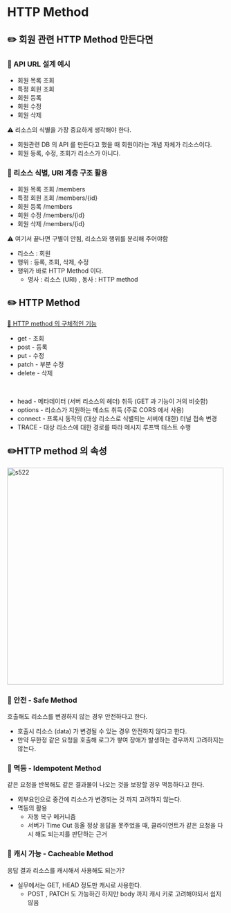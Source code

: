 # HTTP Method

## ✏️ 회원 관련 HTTP Method 만든다면

### 📍 API URL 설계 예시

- 회원 목록 조회
- 특정 회원 조회
- 회원 등록
- 회원 수정
- 회원 삭제

⚠️ 리소스의 식별을 가장 중요하게 생각해야 한다.

- 회원관련 DB 의 API 를 만든다고 했을 때 회원이라는 개념 자체가 리소스이다.
- 회원 등록, 수정, 조회가 리소스가 아니다.

### 📍 리소스 식별, URI 계층 구조 활용

- 회원 목록 조회 /members
- 특정 회원 조회 /members/{id}
- 회원 등록 /members
- 회원 수정 /members/{id}
- 회원 삭제 /members/{id}

⚠️ 여기서 끝나면 구별이 안됨, 리소스와 행위를 분리해 주어야함

- 리소스 : 회원
- 행위 : 등록, 조회, 삭제, 수정
- 행위가 바로 HTTP Method 이다.
    - 명사 : 리소스 (URI) , 동사 : HTTP method

## ✏️ HTTP Method

[🔗 HTTP method 의 구체적인 기능](https://github.com/choideakook/TIL/blob/main/Spring/0%20Spring%20TIL/post%20man%20정리.md)

- get - 조회
- post - 등록
- put - 수정
- patch - 부분 수정
- delete - 삭제

<br>

- head - 메타데이터 (서버 리소스의 헤더) 취득 (GET 과 기능이 거의 비슷함)
- options - 리소스가 지원하는 메소드 취득 (주로 CORS 에서 사용)
- connect - 프록시 동작의 (대상 리소스로 식별되는 서버에 대한) 터널 접속 변경
- TRACE - 대상 리소스에 대한 경로를 따라 메시지 루프백 테스트 수행

## ✏️HTTP method 의 속성

<img width="500" alt="s522" src="https://user-images.githubusercontent.com/115536240/213920712-711fdbb4-1b39-40d7-b040-548556d8c405.png">

### 📍 안전 - Safe Method

호출해도 리소스를 변경하지 않는 경우 안전하다고 한다.

- 호출시 리소스 (data) 가 변경될 수 있는 경우 안전하지 않다고 한다.
- 만약 무한정 같은 요청을 호출해 로그가 쌓여 장애가 발생하는 경우까지 고려하지는 않는다.

### 📍 멱등 - Idempotent Method

같은 요청을 반복해도 같은 결과물이 나오는 것을 보장할 경우 멱등하다고 한다.

- 외부요인으로 중간에 리소스가 변경되는 것 까지 고려하지 않는다.
- 멱등의 활용
    - 자동 복구 메커니즘
    - 서버가 Time Out 등올 정상 응답을 못주었을 때, 클라이언트가 같은 요청을 다시 해도 되는지를 판단하는 근거

### 📍 캐시 가능 - Cacheable Method

응답 결과 리소스를 캐시해서 사용해도 되는가?

- 실무에서는 GET, HEAD 정도만 캐시로 사용한다.
    - POST , PATCH 도 가능하긴 하지만 body 까지 캐시 키로 고려해야되서 쉽지않음

